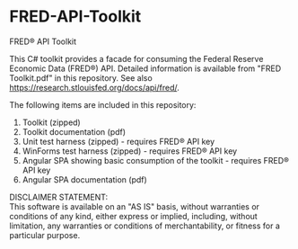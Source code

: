 # FRED-API-Toolkit
FRED® API Toolkit

This C# toolkit provides a facade for consuming the Federal Reserve Economic Data (FRED®) API. Detailed information is available 
from "FRED Toolkit.pdf" in this repository. See also https://research.stlouisfed.org/docs/api/fred/.

The following items are included in this repository:<br/>
1. Toolkit (zipped)<br/>
2. Toolkit documentation (pdf)<br/>
3. Unit test harness (zipped) - requires FRED® API key<br/>
4. WinForms test harness (zipped) - requires FRED® API key<br/>
5. Angular SPA showing  basic consumption of the toolkit - requires FRED® API key<br/>
6. Angular SPA documentation (pdf)<br/>

DISCLAIMER STATEMENT:<br/>
This software is available on an "AS IS" basis, without warranties or conditions of any kind, 
either express or implied, including, without limitation, 
any warranties or conditions of merchantability, or fitness for a particular purpose.


